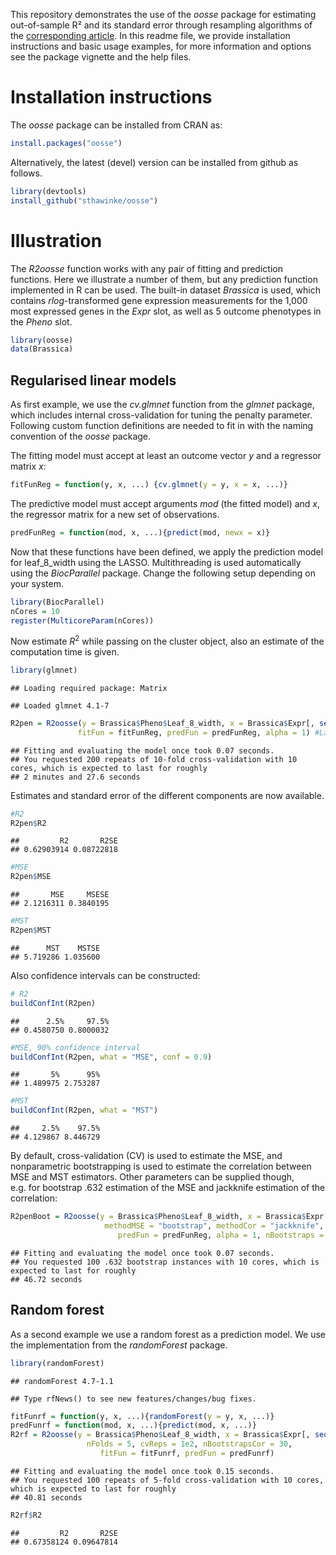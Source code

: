 
This repository demonstrates the use of the *oosse* package for
estimating out-of-sample R² and its standard error through resampling
algorithms of the [corresponding
article](https://doi.org/10.1080/00031305.2023.2216252). In this readme
file, we provide installation instructions and basic usage examples, for
more information and options see the package vignette and the help
files.

# Installation instructions

The *oosse* package can be installed from CRAN as:

``` r
install.packages("oosse")
```

Alternatively, the latest (devel) version can be installed from github
as follows.

``` r
library(devtools)
install_github("sthawinke/oosse")
```

# Illustration

The *R2oosse* function works with any pair of fitting and prediction
functions. Here we illustrate a number of them, but any prediction
function implemented in R can be used. The built-in dataset *Brassica*
is used, which contains *rlog*-transformed gene expression measurements
for the 1,000 most expressed genes in the *Expr* slot, as well as 5
outcome phenotypes in the *Pheno* slot.

``` r
library(oosse)
data(Brassica)
```

## Regularised linear models

As first example, we use the *cv.glmnet* function from the *glmnet*
package, which includes internal cross-validation for tuning the penalty
parameter. Following custom function definitions are needed to fit in
with the naming convention of the *oosse* package.

The fitting model must accept at least an outcome vector *y* and a
regressor matrix *x*:

``` r
fitFunReg = function(y, x, ...) {cv.glmnet(y = y, x = x, ...)}
```

The predictive model must accept arguments *mod* (the fitted model) and
*x*, the regressor matrix for a new set of observations.

``` r
predFunReg = function(mod, x, ...){predict(mod, newx = x)}
```

Now that these functions have been defined, we apply the prediction
model for leaf_8_width using the LASSO. Multithreading is used
automatically using the *BiocParallel* package. Change the following
setup depending on your system.

``` r
library(BiocParallel)
nCores = 10
register(MulticoreParam(nCores))
```

Now estimate $R^2$ while passing on the cluster object, also an estimate
of the computation time is given.

``` r
library(glmnet)
```

    ## Loading required package: Matrix

    ## Loaded glmnet 4.1-7

``` r
R2pen = R2oosse(y = Brassica$Pheno$Leaf_8_width, x = Brassica$Expr[, seq_len(1e2)],
               fitFun = fitFunReg, predFun = predFunReg, alpha = 1) #Lasso model
```

    ## Fitting and evaluating the model once took 0.07 seconds.
    ## You requested 200 repeats of 10-fold cross-validation with 10 cores, which is expected to last for roughly
    ## 2 minutes and 27.6 seconds

Estimates and standard error of the different components are now
available.

``` r
#R2
R2pen$R2
```

    ##         R2       R2SE 
    ## 0.62903914 0.08722818

``` r
#MSE
R2pen$MSE
```

    ##       MSE     MSESE 
    ## 2.1216311 0.3840195

``` r
#MST
R2pen$MST
```

    ##      MST    MSTSE 
    ## 5.719286 1.035600

Also confidence intervals can be constructed:

``` r
# R2
buildConfInt(R2pen)
```

    ##      2.5%     97.5% 
    ## 0.4580750 0.8000032

``` r
#MSE, 90% confidence interval
buildConfInt(R2pen, what = "MSE", conf = 0.9)
```

    ##       5%      95% 
    ## 1.489975 2.753287

``` r
#MST
buildConfInt(R2pen, what = "MST")
```

    ##     2.5%    97.5% 
    ## 4.129867 8.446729

By default, cross-validation (CV) is used to estimate the MSE, and
nonparametric bootstrapping is used to estimate the correlation between
MSE and MST estimators. Other parameters can be supplied though,
e.g. for bootstrap .632 estimation of the MSE and jackknife estimation
of the correlation:

``` r
R2penBoot = R2oosse(y = Brassica$Pheno$Leaf_8_width, x = Brassica$Expr[, seq_len(1e2)],
                     methodMSE = "bootstrap", methodCor = "jackknife", fitFun = fitFunReg,
                        predFun = predFunReg, alpha = 1, nBootstraps = 1e2)#Lasso model
```

    ## Fitting and evaluating the model once took 0.07 seconds.
    ## You requested 100 .632 bootstrap instances with 10 cores, which is expected to last for roughly
    ## 46.72 seconds

## Random forest

As a second example we use a random forest as a prediction model. We use
the implementation from the *randomForest* package.

``` r
library(randomForest)
```

    ## randomForest 4.7-1.1

    ## Type rfNews() to see new features/changes/bug fixes.

``` r
fitFunrf = function(y, x, ...){randomForest(y = y, x, ...)}
predFunrf = function(mod, x, ...){predict(mod, x, ...)}
R2rf = R2oosse(y = Brassica$Pheno$Leaf_8_width, x = Brassica$Expr[, seq_len(1e2)],
                 nFolds = 5, cvReps = 1e2, nBootstrapsCor = 30,
                    fitFun = fitFunrf, predFun = predFunrf)
```

    ## Fitting and evaluating the model once took 0.15 seconds.
    ## You requested 100 repeats of 5-fold cross-validation with 10 cores, which is expected to last for roughly
    ## 40.81 seconds

``` r
R2rf$R2
```

    ##         R2       R2SE 
    ## 0.67358124 0.09647814
